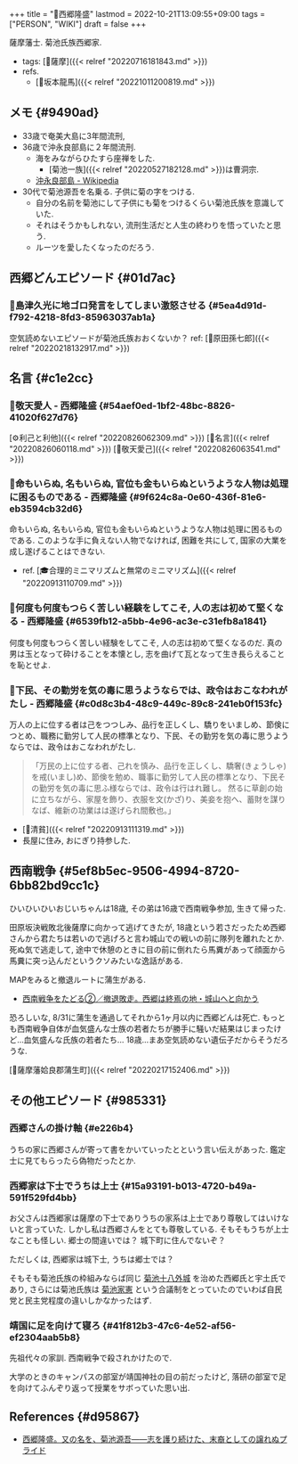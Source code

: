 +++
title = "📝西郷隆盛"
lastmod = 2022-10-21T13:09:55+09:00
tags = ["PERSON", "WIKI"]
draft = false
+++

薩摩藩士. 菊池氏族西郷家.

-   tags: [📝薩摩]({{< relref "20220716181843.md" >}})
-   refs.
    -   [📝坂本龍馬]({{< relref "20221011200819.md" >}})


## メモ {#9490ad}

-   33歳で奄美大島に3年間流刑,
-   36歳で沖永良部島に２年間流刑.
    -   海をみながらひたすら座禅をした.
        -   [菊池一族]({{< relref "20220527182128.md" >}})は曹洞宗.
    -   [沖永良部島 - Wikipedia](https://ja.wikipedia.org/wiki/%E6%B2%96%E6%B0%B8%E8%89%AF%E9%83%A8%E5%B3%B6)
-   30代で菊池源吾を名乗る. 子供に菊の字をつける.
    -   自分の名前を菊池にして子供にも菊をつけるくらい菊池氏族を意識していた.
    -   それはそうかもしれない, 流刑生活だと人生の終わりを悟っていたと思う.
    -   ルーツを愛したくなったのだろう.


## 西郷どんエピソード {#01d7ac}


### 📗島津久光に地ゴロ発言をしてしまい激怒させる {#5ea4d91d-f792-4218-8fd3-85963037ab1a}

空気読めないエピソードが菊池氏族おおくないか？ ref: [📝原田孫七郎]({{< relref "20220218132917.md" >}})


## 名言 {#c1e2cc}


### 📜敬天愛人 - 西郷隆盛 {#54aef0ed-1bf2-48bc-8826-41020f627d76}

[⚙利己と利他]({{< relref "20220826062309.md" >}}) [🔖名言]({{< relref "20220826060118.md" >}}) [🦊敬天愛己]({{< relref "20220826063541.md" >}})


### 📜命もいらぬ, 名もいらぬ, 官位も金もいらぬというような人物は処理に困るものである - 西郷隆盛 {#9f624c8a-0e60-436f-81e6-eb3594cb32d6}

命もいらぬ, 名もいらぬ, 官位も金もいらぬというような人物は処理に困るものである. このような手に負えない人物でなければ, 困難を共にして, 国家の大業を成し遂げることはできない.

-   ref. [🎓合理的ミニマリズムと無常のミニマリズム]({{< relref "20220913110709.md" >}})


### 📜何度も何度もつらく苦しい経験をしてこそ, 人の志は初めて堅くなる - 西郷隆盛 {#6539fb12-a5bb-4e96-ac3e-c31efb8a1841}

何度も何度もつらく苦しい経験をしてこそ, 人の志は初めて堅くなるのだ. 真の男は玉となって砕けることを本懐とし, 志を曲げて瓦となって生き長らえることを恥とせよ.


### 📜下民、その勤労を気の毒に思うようならでは、政令はおこなわれがたし - 西郷隆盛 {#c0d8c3b4-48c9-449c-89c8-241eb0f153fc}

万人の上に位する者は己をつつしみ、品行を正しくし、驕りをいましめ、節倹につとめ、職務に勤労して人民の標準となり、下民、その勤労を気の毒に思うようならでは、政令はおこなわれがたし.

> 「万民の上に位する者、己れを慎み、品行を正しくし、驕奢(きょうしゃ)を戒(いまし)め、節倹を勉め、職事に勤労して人民の標準となり、下民その勤労を気の毒に思ふ様ならでは、政令は行はれ難し。 然るに草創の始に立ちながら、家屋を飾り、衣服を文(かざ)り、美妾を抱へ、蓄財を謀りなば、維新の功業はは遂げられ間敷也。」

-   [🔖清貧]({{< relref "20220913111319.md" >}})
-   長屋に住み, おにぎり持参した.


## 西南戦争 {#5ef8b5ec-9506-4994-8720-6bb82bd9cc1c}

ひいひいひいおじいちゃんは18歳, その弟は16歳で西南戦争参加, 生きて帰った.

田原坂決戦敗北後薩摩に向かって逃げてきたが, 18歳という若さだったため西郷さんから君たちは若いので逃げろと言わ城山での戦いの前に隊列を離れたとか. 死ぬ気で逃走して, 途中で休憩のときに目の前に倒れたら馬糞があって顔面から馬糞に突っ込んだというクソみたいな逸話がある.

MAPをみると撤退ルートに蒲生がある.

-   [西南戦争をたどる②／撤退敗走。西郷は終焉の地・城山へと向かう](https://felia.373news.com/145230/)

恐ろしいな, 8/31に蒲生を通過してそれから1ヶ月以内に西郷どんは死亡. もっとも西南戦争自体が血気盛んな士族の若者たちが勝手に騒いだ結果はじまったけど...血気盛んな氏族の若者たち... 18歳...まあ空気読めない遺伝子だからそうだろうな.

[📝薩摩藩姶良郡蒲生町]({{< relref "20220217152406.md" >}})


## その他エピソード {#985331}


### 西郷さんの掛け軸 {#e226b4}

うちの家に西郷さんが寄って書をかいていったとという言い伝えがあった. 鑑定士に見てもらったら偽物だったとか.


### 西郷家は下士でうちは上士 {#15a93191-b013-4720-b49a-591f529fd4bb}

お父さんは西郷家は薩摩の下士でありうちの家系は上士であり尊敬してはいけないと言っていた. しかし私は西郷さんをとても尊敬している. そもそもうちが上士なことも怪しい. 郷士の間違いでは？ 城下町に住んでないぞ？

ただしくは, 西郷家は城下士, うちは郷士では？

そもそも菊池氏族の枠組みならば同じ [菊池十八外城](https://ja.wikipedia.org/wiki/%E8%8F%8A%E6%B1%A0%E5%8D%81%E5%85%AB%E5%A4%96%E5%9F%8E) を治めた西郷氏と宇土氏であり, さらには菊池氏族は [菊池家憲](https://www.city.kikuchi.lg.jp/ichizoku/q/aview/102/2011.html) という合議制をとっていたのでいわば自民党と民主党程度の違いしかなかったはず.


### 靖国に足を向けて寝ろ {#41f812b3-47c6-4e52-af56-ef2304aab5b8}

先祖代々の家訓. 西南戦争で殺されかけたので.

大学のときのキャンパスの部室が靖国神社の目の前だったけど, 落研の部室で足を向けてふんぞり返って授業をサボっていた思い出.


## References {#d95867}

-   [西郷隆盛。又の名を、菊池源吾――志を護り続けた、末裔としての譲れぬプライド](https://www.city.kikuchi.lg.jp/ichizoku/q/aview/102/2018.html)
